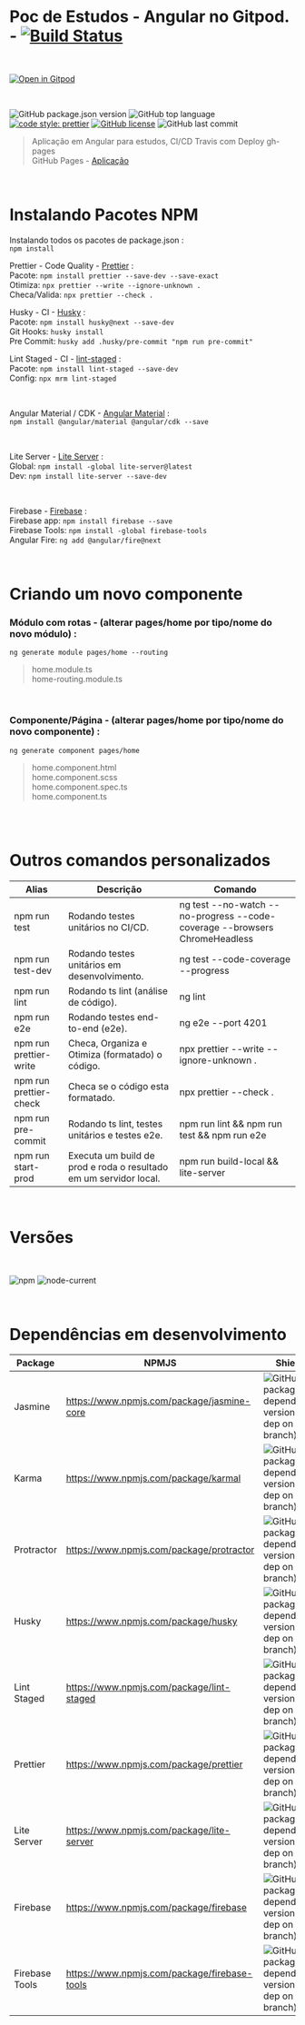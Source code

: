 # Poc de Estudos - Angular no Gitpod. - [![Build Status][travis-img]][travis-url]

<br>

[![Open in Gitpod][open-gitpod-img]][open-gitpod-url]

<br>

![GitHub package.json version][version-img]
![GitHub top language][language-img]
[![code style: prettier][prettier-style-img]][prettier-style-url]
[![GitHub license][license-img]][license-url]
![GitHub last commit][commit-img]
<br>

> Aplicação em Angular para estudos, CI/CD Travis com Deploy gh-pages<br>
> GitHub Pages - [Aplicação](https://martins86.github.io/poc-estudos-angular-gitpod/home)

<br>

# Instalando Pacotes NPM

Instalando todos os pacotes de package.json :<br>
`npm install`

Prettier - Code Quality - [Prettier](https://prettier.io/) :<br>
Pacote: `npm install prettier --save-dev --save-exact` <br>
Otimiza: `npx prettier --write --ignore-unknown .` <br>
Checa/Valida: `npx prettier --check .` <br>

Husky - CI - [Husky](https://typicode.github.io/husky/#/) :<br>
Pacote: `npm install husky@next --save-dev` <br>
Git Hooks: `husky install` <br>
Pre Commit: `husky add .husky/pre-commit "npm run pre-commit"` <br>

Lint Staged - CI - [lint-staged](https://github.com/okonet/lint-staged#readme) :<br>
Pacote: `npm install lint-staged --save-dev` <br>
Config: `npx mrm lint-staged` <br>

<br>

Angular Material / CDK - [Angular Material](https://material.angular.io/) :<br>
`npm install @angular/material @angular/cdk --save`

<br>

Lite Server - [Lite Server](https://github.com/johnpapa/lite-server) :<br>
Global: `npm install -global lite-server@latest` <br>
Dev: `npm install lite-server --save-dev` <br>

<br>

Firebase - [Firebase](https://firebase.google.com/) :<br>
Firebase app: `npm install firebase --save` <br>
Firebase Tools: `npm install -global firebase-tools` <br>
Angular Fire: `ng add @angular/fire@next` <br>

<br>

# Criando um novo componente

### Módulo com rotas - (alterar pages/home por tipo/nome do novo módulo) :<br>

`ng generate module pages/home --routing`<br>

> home.module.ts<br>
> home-routing.module.ts

<br>

### Componente/Página - (alterar pages/home por tipo/nome do novo componente) :<br>

`ng generate component pages/home`<br>

> home.component.html<br>
> home.component.scss<br>
> home.component.spec.ts<br>
> home.component.ts

<br>

<br>

# Outros comandos personalizados

| Alias                  | Descrição                                                         | Comando                                                                    |
| ---------------------- | ----------------------------------------------------------------- | -------------------------------------------------------------------------- |
| npm run test           | Rodando testes unitários no CI/CD.                                | ng test --no-watch --no-progress --code-coverage --browsers ChromeHeadless |
| npm run test-dev       | Rodando testes unitários em desenvolvimento.                      | ng test --code-coverage --progress                                         |
| npm run lint           | Rodando ts lint (análise de código).                              | ng lint                                                                    |
| npm run e2e            | Rodando testes end-to-end (e2e).                                  | ng e2e --port 4201                                                         |
| npm run prettier-write | Checa, Organiza e Otimiza (formatado) o código.                   | npx prettier --write --ignore-unknown .                                    |
| npm run prettier-check | Checa se o código esta formatado.                                 | npx prettier --check .                                                     |
| npm run pre-commit     | Rodando ts lint, testes unitários e testes e2e.                   | npm run lint && npm run test && npm run e2e                                |
| npm run start-prod     | Executa um build de prod e roda o resultado em um servidor local. | npm run build-local && lite-server                                         |

<br>

# Versões

<br>

![npm][npm-img] ![node-current][node-current-img]

<br>

# Dependências em desenvolvimento

| Package        | NPMJS                                        | Shields                                                                           |
| -------------- | -------------------------------------------- | --------------------------------------------------------------------------------- |
| Jasmine        | https://www.npmjs.com/package/jasmine-core   | ![GitHub package.json dependency version (dev dep on branch)][jasmine-core-img]   |
| Karma          | https://www.npmjs.com/package/karmal         | ![GitHub package.json dependency version (dev dep on branch)][karma-img]          |
| Protractor     | https://www.npmjs.com/package/protractor     | ![GitHub package.json dependency version (dev dep on branch)][protractor-img]     |
| Husky          | https://www.npmjs.com/package/husky          | ![GitHub package.json dependency version (dev dep on branch)][husky-img]          |
| Lint Staged    | https://www.npmjs.com/package/lint-staged    | ![GitHub package.json dependency version (dev dep on branch)][lint-staged-img]    |
| Prettier       | https://www.npmjs.com/package/prettier       | ![GitHub package.json dependency version (dev dep on branch)][prettier-img]       |
| Lite Server    | https://www.npmjs.com/package/lite-server    | ![GitHub package.json dependency version (dev dep on branch)][lite-server-img]    |
| Firebase       | https://www.npmjs.com/package/firebase       | ![GitHub package.json dependency version (dev dep on branch)][firebase-img]       |
| Firebase Tools | https://www.npmjs.com/package/firebase-tools | ![GitHub package.json dependency version (dev dep on branch)][firebase-tools-img] |

<!-- Markdown link & images -->

[open-gitpod-img]: https://gitpod.io/button/open-in-gitpod.svg
[open-gitpod-url]: https://www.gitpod.io/#https://github.com/martins86/poc-estudos-angular-gitpod
[version-img]: https://img.shields.io/github/package-json/v/martins86/poc-estudos-angular-gitpod
[language-img]: https://img.shields.io/github/languages/top/martins86/poc-estudos-angular-gitpod
[prettier-style-img]: https://img.shields.io/badge/code_style-prettier-ff69b4.svg?style=flat-square
[prettier-style-url]: https://github.com/prettier/prettier
[license-img]: https://img.shields.io/github/license/martins86/poc-estudos-angular-gitpod
[license-url]: https://github.com/martins86/poc-estudos-angular-gitpod/blob/main/LICENSE
[travis-img]: https://travis-ci.com/martins86/poc-estudos-angular-gitpod.svg?branch=master
[travis-url]: https://travis-ci.com/martins86/poc-estudos-angular-gitpod
[commit-img]: https://img.shields.io/github/last-commit/martins86/poc-estudos-angular-gitpod
[npm-img]: https://img.shields.io/npm/v/npm
[node-current-img]: https://img.shields.io/node/v/latest-version
[jasmine-core-img]: https://img.shields.io/github/package-json/dependency-version/martins86/poc-estudos-angular-gitpod/dev/jasmine-core
[karma-img]: https://img.shields.io/github/package-json/dependency-version/martins86/poc-estudos-angular-gitpod/dev/karma
[protractor-img]: https://img.shields.io/github/package-json/dependency-version/martins86/poc-estudos-angular-gitpod/dev/protractor
[husky-img]: https://img.shields.io/github/package-json/dependency-version/martins86/poc-estudos-angular-gitpod/dev/husky
[lint-staged-img]: https://img.shields.io/github/package-json/dependency-version/martins86/poc-estudos-angular-gitpod/dev/lint-staged
[prettier-img]: https://img.shields.io/github/package-json/dependency-version/martins86/poc-estudos-angular-gitpod/dev/prettier
[lite-server-img]: https://img.shields.io/github/package-json/dependency-version/martins86/poc-estudos-angular-gitpod/dev/lite-server
[firebase-img]: https://img.shields.io/github/package-json/dependency-version/martins86/poc-estudos-angular-gitpod/dev/firebase
[firebase-tools-img]: https://img.shields.io/github/package-json/dependency-version/martins86/poc-estudos-angular-gitpod/dev/firebase-tools
